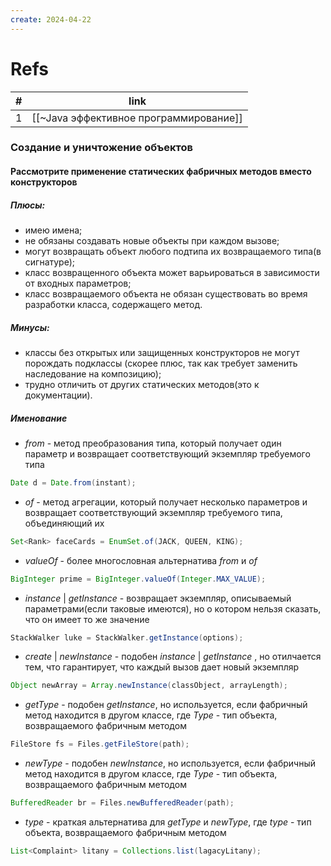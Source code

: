 ```yaml
---
create: 2024-04-22
---
```

# Refs
| #   | link                                   | 
| --- | -------------------------------------- |
| 1   | [[~Java эффективное программирование]] |

### Создание и уничтожение объектов
#### Рассмотрите применение статических фабричных методов вместо конструкторов
##### Плюсы:
- имею имена;
- не обязаны создавать новые объекты при каждом вызове;
- могут возвращать объект любого подтипа их возвращаемого типа(в сигнатуре);
- класс возвращенного объекта может варьироваться в зависимости от входных параметров;
- класс возвращаемого объекта не обязан существовать во время разработки класса, содержащего метод.
##### Минусы:
- классы  без открытых или защищенных конструкторов не могут порождать подклассы (скорее плюс, так как требует заменить наследование на композицию);
- трудно отличить от других статических методов(это к документации).
##### Именование
- *from* - метод преобразования типа, который получает один параметр и возвращает соответствующий экземпляр требуемого типа 
```java
Date d = Date.from(instant);
```
- *of* - метод агрегации, который получает несколько параметров и возвращает соответствующий экземпляр требуемого типа, объединяющий их
```java
Set<Rank> faceCards = EnumSet.of(JACK, QUEEN, KING);
```
- *valueOf* - более многословная альтернатива *from* и *of*
```java
BigInteger prime = BigInteger.valueOf(Integer.MAX_VALUE);
```
- *instance* | *getInstance* - возвращает экземпляр, описываемый параметрами(если таковые имеются), но о котором нельзя сказать, что он имеет то же значение
```java
StackWalker luke = StackWalker.getInstance(options);
```
- *create* | *newInstance* - подобен *instance* | *getInstance* , но отилчается тем, что гарантирует, что каждый вызов дает новый экземпляр
```java
Object newArray = Array.newInstance(classObject, arrayLength);
```
- *getType* - подобен *getInstance*, но используется, если фабричный метод находится в другом классе, где *Type* - тип объекта, возвращаемого фабричным методом
```java
FileStore fs = Files.getFileStore(path);
```
- *newType* - подобен *newInstance*, но используется, если фабричный метод находится в другом классе, где *Type* - тип объекта, возвращаемого фабричным методом
```java
BufferedReader br = Files.newBufferedReader(path);
```
- *type* - краткая альтернатива для *getType* и *newType*, где *type* - тип объекта, возвращаемого фабричным методом
```java
List<Complaint> litany = Collections.list(lagacyLitany);
```